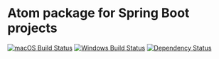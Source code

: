 # Atom package for Spring Boot projects

[![macOS Build Status](https://travis-ci.org/spring-projects/atom-boot-java.svg?branch=master)](https://travis-ci.org/spring-projects/atom-boot-java) [![Windows Build Status](https://ci.appveyor.com/api/projects/status/1jvknxt9jhykgrxo?svg=true)](https://ci.appveyor.com/project/spring-projects/atom-boot-java/branch/master) [![Dependency Status](https://david-dm.org/spring-projects/atom-boot-java.svg)](https://david-dm.org/spring-projects/atom-boot-java)

